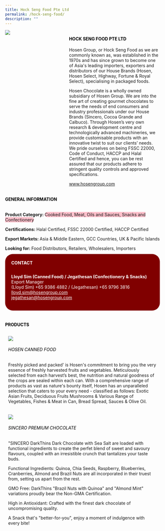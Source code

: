 ```yaml
---
title: Hock Seng Food Pte Ltd
permalink: /hock-seng-food/
description: ""
---
```

<div class="flex-paragraph">
			<div style="display: flex; flex-wrap: wrap;" class="flex-container">
				<div style="flex: 1 1 40%; display: block;" class="card sgds">
					<img src="https://drive.google.com/u/0/uc?id=1p_-Ho-ni4CtkHIOoahj5FGM8RTmFqssW&amp;export=download">
				</div>
				<div style="flex: 1 1 58%; display: block; margin-left: 3px" class="card-sgds">
					<h4 style="text-transform: uppercase; color: black;"><b>Hock Seng Food Pte Ltd</b></h4>
					<p>Hosen Group, or Hock Seng Food as we are commonly known as, was established in the 1970s and has since grown to become one of Asia's leading importers, exporters and distributors of our House Brands (Hosen, Hosen Select, Highway, Fortune &amp; Royal Select), specialising in packaged foods.</p>
					<p>Hosen Chocolate is a wholly owned subsidiary of Hosen Group. We are into the fine art of creating gourmet chocolates to serve the needs of end consumers and industry professionals under our House Brands (Sincero, Cocoa Grande and Calbuco). Through Hosen’s very own research &amp; development centre and technologically advanced machineries, we provide customisable products with an innovative twist to suit our clients’ needs. We pride ourselves on being FSSC 22000, Code of Conduct, HACCP and Halal Certified and hence, you can be rest assured that our products adhere to stringent quality controls and approved specifications.</p>
					<p><a target="_blank" href="https://www.hosengroup.com">www.hosengroup.com</a></p>
				</div>
			</div>
		</div>
	
	
<h4 style="text-transform: uppercase; color: black;">
			<b>General Information</b>
		</h4>
		<div style="display: flex; flex-wrap: wrap;" class="flex-container">
			<div style="flex: 1 1 65%; display: block; align-self: stretch" class="card sgds">
				<div class="flex-paragraph">
					<p>
						<b>Product Category: </b>
						<span style="background-color: pink; border-radius: 10px;">Cooked Food, Meat, Oils and Sauces, Snacks and Confectionery</span>
					</p>
					<p>
						<b>Certifications: </b>Halal Certified, FSSC 22000 Certified, HACCP Certified
					</p>
					<p>
						<b>Export Markets: </b>Asia &amp; Middle Eastern, GCC Countries, UK &amp; Pacific Islands
					</p>
					<p style="margin-bottom: 10px;">
						<b>Looking for: </b>Food Distributors, Retailers, Wholesalers, Importers
					</p>
				</div>
			</div>
			<div style="flex: 1 1 35%; padding: 10px; display: block; background-color: maroon; border-radius: 25px; align-self: center;" class="card sgds">
				<h4 style="color: white; margin-top: 10px; margin-left: 10px;">CONTACT</h4>
				<div class="flex-paragraph">
					<p style="padding: 10px; color: white;">
						<b>Lloyd Sim (Canned Food) / Jegathesan (Confectionery &amp; Snacks)</b>
						<br>Export Manager<br>(Lloyd Sim) +65 9386 4882 / (Jegathesan) +65 9796 3816<br>
						<a style="color: white;" href="mailto:lloyd.sim@hosengroup.com">lloyd.sim@hosengroup.com</a><br>
						<a style="color: white;" href="mailto:jegathesan@hosengroup.com">jegathesan@hosengroup.com</a>
					</p>
				</div>
			</div>
		</div>
		<br>
		<h4 style="text-transform: uppercase; color: black;">
			<b>Products</b>
		</h4>
		<div style="display: flex; flex-wrap: wrap;">
			<div style="flex: 1 1 47%; margin: 10px; display: block;" class="card sgds">
				<div style="display: block;" class="flex-image">
					<img src="https://drive.google.com/u/0/uc?id=1K-PXp7hMnN3pztdDGcN27c6_6AIBYhkb&amp;export=download">
				</div>
				<div class="flex-paragraph">
					<h6 style="text-transform: uppercase; color: black;">HOSEN Canned Food</h6>
					<p>Freshly picked and packed' is Hosen's commitment to bring you the very essence of freshly harvested fruits and vegetables. Meticulously selected from each harvest’s best, the nutrition and natural goodness of the crops are sealed within each can. With a comprehensive range of products as vast as nature's bounty itself, Hosen has an unparalleled selection that caters to your every need - classified as follows: Exotic Asian Fruits, Deciduous Fruits Mushrooms &amp; Various Range of Vegetables, Fishes &amp; Meat in Can, Bread Spread, Sauces &amp; Olive Oil.</p>
				</div>
			</div>
			<div style="flex: 1 1 47%; margin: 10px; display: block;" class="card sgds">
				<div style="display: block;" class="flex-image">
					<img src="https://drive.google.com/file/d/1gFD3UYQuZgi_25A1hZb6fmTgMv3J7Xim/view?usp=sharing">
				</div>
				<div class="flex-paragraph">
					<h6 style="text-transform: uppercase; color: black;">SINCERO Premium Chocolate</h6>
					<p>"SINCERO DarkThins Dark Chocolate with Sea Salt are loaded with functional ingredients to create the perfet blend of sweet and savoury flavours, coupled with an irresistible crunch that tantalizes your taste buds.</p>
					<p>Functional Ingredients: Quinoa, Chia Seeds, Raspberry, Blueberries, Cranberries, Almond and Brazil Nuts are all incorporated in their truest from, setting us apart from the rest.</p>
					<p>GMO Free: DarkThins "Brazil Nuts with Quinoa" and "Almond Mint" variations proudly bear the Non-GMA Certification.</p>
					<p>High in Antioxidant: Crafted with the finest dark chocolate of uncompromising quality.</p>
					<p>A Snack that's "better-for-you", enjoy a moment of indulgence with every bite!</p>
				</div>
			</div>
		</div>